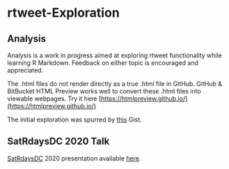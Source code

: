 # rtweet-Exploration

## Analysis

Analysis is a work in progress aimed at exploring rtweet functionality while learning R Markdown. Feedback on either topic is encouraged and appreciated.

The .html files do not render directly as a true .html file in GitHub. GitHub & BitBucket HTML Preview works well to convert these .html files into viewable webpages. Try it here [https://htmlpreview.github.io/](https://htmlpreview.github.io/)

The initial exploration was spurred by [this](https://gist.github.com/mjhendrickson/bf85e176dbb387231d65880036d66097) Gist.

## SatRdaysDC 2020 Talk

[SatRdaysDC](https://twitter.com/Satrdays_DC) 2020 presentation available [here](https://bit.ly/satRday2020mh).
